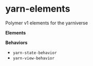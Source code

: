 # yarn-elements
Polymer v1 elements for the yarniverse

**Elements**

**Behaviors**
  - `yarn-state-behavior`
  - `yarn-view-behavior`
